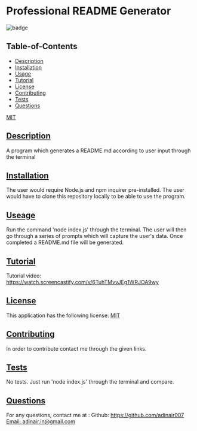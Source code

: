 
  # Professional README Generator

![badge](https://img.shields.io/badge/license-MIT-blue)

  ## Table-of-Contents
  * [Description](#description)
  * [Installation](#installation)
  * [Usage](#useage)
  * [Tutorial](#tutorial)
  * [License](#license)
  * [Contributing](#contributing)
  * [Tests](#tests)
  * [Questions](#questions)

[MIT](https://choosealicense.com/licenses/MIT)

  ## [Description](#table-of-contents)
  A program which generates a README.md according to user input through the terminal

  ## [Installation](#table-of-contents)
  The user would require Node.js and npm inquirer pre-installed. The user would have to clone this repository locally to be able to use the program.

  ## [Useage](#table-of-contents)
  Run the command 'node index.js' through the terminal. The user will then go through a series of prompts which will capture the user's data. Once completed a   README.md file will be generated.
  
  ## [Tutorial](#table-of-contents)
  Tutorial video: https://watch.screencastify.com/v/6TuhTMvvJEg1WRJOA9wy

  ## [License](#table-of-contents)
  This application has the following license:
  [MIT](https://choosealicense.com/licenses/MIT)
    
  
  ## [Contributing](#table-of-contents)
  In order to contribute contact me through the given links.

  ## [Tests](#table-of-contents)
  No tests. Just run 'node index.js' through the terminal and compare.

  ## [Questions](#table-of-contents)
  For any questions, contact me at :
    Github: https://github.com/adinair007
    [Email: adinair.in@gmail.com](mailto:adinair.in@gmail.com)  

